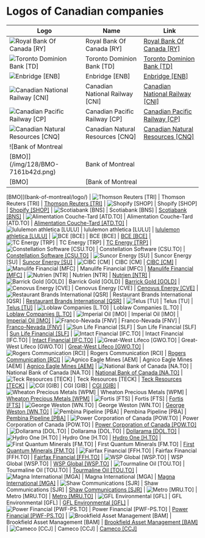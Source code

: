 # Logos of Canadian companies

| Logo | Name  | Link |
| ---- | ----  | ---- |
| ![Royal Bank Of Canada [RY]](/img/128/RY-23db7871.png) | Royal Bank Of Canada [RY] | [Royal Bank Of Canada [RY]](royal-bank-of-canada/logo/)
| ![Toronto Dominion Bank [TD]](/img/128/TD-82dec6d1.png) | Toronto Dominion Bank [TD] | [Toronto Dominion Bank [TD]](toronto-dominion-bank/logo/)
| ![Enbridge [ENB]](/img/128/ENB-89504431.png) | Enbridge [ENB] | [Enbridge [ENB]](enbridge/logo/)
| ![Canadian National Railway [CNI]](/img/128/CNI-d75393d9.png) | Canadian National Railway [CNI] | [Canadian National Railway [CNI]](canadian-national-railway/logo/)
| ![Canadian Pacific Railway [CP]](/img/128/CP-6a16e374.png) | Canadian Pacific Railway [CP] | [Canadian Pacific Railway [CP]](canadian-pacific-railway/logo/)
| ![Canadian Natural Resources [CNQ]](/img/128/CNQ-1956e9f4.png) | Canadian Natural Resources [CNQ] | [Canadian Natural Resources [CNQ]](canadian-natural-resources/logo/)
| ![Bank of Montreal
 [BMO]](/img/128/BMO-7161b42d.png) | Bank of Montreal
 [BMO] | [Bank of Montreal
 [BMO]](bank-of-montreal/logo/)
| ![Thomson Reuters
 [TRI]](/img/128/TRI-ba6cba61.png) | Thomson Reuters
 [TRI] | [Thomson Reuters
 [TRI]](thomson-reuters/logo/)
| ![Shopify [SHOP]](/img/128/SHOP-cd7054da.png) | Shopify [SHOP] | [Shopify [SHOP]](shopify/logo/)
| ![Scotiabank [BNS]](/img/128/BNS-37c425d1.png) | Scotiabank [BNS] | [Scotiabank [BNS]](scotiabank/logo/)
| ![Alimentation Couche-Tard
 [ATD.TO]](/img/128/ATD.TO-a63b25cd.png) | Alimentation Couche-Tard
 [ATD.TO] | [Alimentation Couche-Tard
 [ATD.TO]](alimentation-couche-tard/logo/)
| ![lululemon athletica [LULU]](/img/128/LULU-c78b9f49.png) | lululemon athletica [LULU] | [lululemon athletica [LULU]](lululemon-athletica/logo/)
| ![BCE [BCE]](/img/128/BCE-95d51e75.png) | BCE [BCE] | [BCE [BCE]](bce/logo/)
| ![TC Energy
 [TRP]](/img/128/TRP-416a2fda.png) | TC Energy
 [TRP] | [TC Energy
 [TRP]](tc-energy/logo/)
| ![Constellation Software
 [CSU.TO]](/img/128/CSU.TO-c1056d2c.png) | Constellation Software
 [CSU.TO] | [Constellation Software
 [CSU.TO]](constellation-software/logo/)
| ![Suncor Energy
 [SU]](/img/128/SU-9ce916c2.png) | Suncor Energy
 [SU] | [Suncor Energy
 [SU]](suncor-energy/logo/)
| ![CIBC [CM]](/img/128/CM-582d9190.png) | CIBC [CM] | [CIBC [CM]](cibc/logo/)
| ![Manulife Financial [MFC]](/img/128/MFC-9d65a39d.png) | Manulife Financial [MFC] | [Manulife Financial [MFC]](manulife-financial/logo/)
| ![Nutrien [NTR]](/img/128/NTR-22df6e32.png) | Nutrien [NTR] | [Nutrien [NTR]](nutrien/logo/)
| ![Barrick Gold [GOLD]](/img/128/GOLD-27bd0294.png) | Barrick Gold [GOLD] | [Barrick Gold [GOLD]](barrick-gold/logo/)
| ![Cenovus Energy
 [CVE]](/img/128/CVE-30027212.png) | Cenovus Energy
 [CVE] | [Cenovus Energy
 [CVE]](cenovus-energy/logo/)
| ![Restaurant Brands International [QSR]](/img/128/QSR-0cb307f6.png) | Restaurant Brands International [QSR] | [Restaurant Brands International [QSR]](rbi/logo/)
| ![Telus [TU]](/img/128/TU-9c559af3.png) | Telus [TU] | [Telus [TU]](telus/logo/)
| ![Loblaw Companies [L.TO]](/img/128/L.TO-83cb7a73.png) | Loblaw Companies [L.TO] | [Loblaw Companies [L.TO]](loblaw-companies/logo/)
| ![Imperial Oil
 [IMO]](/img/128/IMO-299f11ac.png) | Imperial Oil
 [IMO] | [Imperial Oil
 [IMO]](imperial-oil/logo/)
| ![Franco-Nevada [FNV]](/img/128/FNV-28af5ea9.png) | Franco-Nevada [FNV] | [Franco-Nevada [FNV]](franco-nevada/logo/)
| ![Sun Life Financial
 [SLF]](/img/128/SLF-f227d598.png) | Sun Life Financial
 [SLF] | [Sun Life Financial
 [SLF]](sun-life-financial/logo/)
| ![Intact Financial [IFC.TO]](/img/128/IFC.TO-8988fad5.png) | Intact Financial [IFC.TO] | [Intact Financial [IFC.TO]](intact-financial/logo/)
| ![Great-West Lifeco
 [GWO.TO]](/img/128/GWO.TO-417cbf44.png) | Great-West Lifeco
 [GWO.TO] | [Great-West Lifeco
 [GWO.TO]](great-west-lifeco/logo/)
| ![Rogers Communication [RCI]](/img/128/RCI-5578fe85.png) | Rogers Communication [RCI] | [Rogers Communication [RCI]](rogers-communication/logo/)
| ![Agnico Eagle Mines [AEM]](/img/128/AEM-a5a6fbc5.png) | Agnico Eagle Mines [AEM] | [Agnico Eagle Mines [AEM]](agnico-eagle-mines/logo/)
| ![National Bank of Canada
 [NA.TO]](/img/128/NA.TO-dd2245a5.png) | National Bank of Canada
 [NA.TO] | [National Bank of Canada
 [NA.TO]](nbc-bank/logo/)
| ![Teck Resources
 [TECK]](/img/128/TECK-b6f0b355.png) | Teck Resources
 [TECK] | [Teck Resources
 [TECK]](teck-resources/logo/)
| ![CGI [GIB]](/img/128/GIB-055f2f51.png) | CGI [GIB] | [CGI [GIB]](cgi/logo/)
| ![Wheaton Precious Metals [WPM]](/img/128/WPM-8620db3e.png) | Wheaton Precious Metals [WPM] | [Wheaton Precious Metals [WPM]](wheaton-precious-metals/logo/)
| ![Fortis [FTS]](/img/128/FTS-9562e961.png) | Fortis [FTS] | [Fortis [FTS]](fortis/logo/)
| ![George Weston [WN.TO]](/img/128/WN.TO-e5a9fc5f.png) | George Weston [WN.TO] | [George Weston [WN.TO]](george-weston/logo/)
| ![Pembina Pipeline
 [PBA]](/img/128/PBA-0098e6da.png) | Pembina Pipeline
 [PBA] | [Pembina Pipeline
 [PBA]](pembina-pipeline/logo/)
| ![Power Corporation of Canada [POW.TO]](/img/128/POW.TO-3a843714.png) | Power Corporation of Canada [POW.TO] | [Power Corporation of Canada [POW.TO]](power-corp-canada/logo/)
| ![Dollarama [DOL.TO]](/img/128/DOL.TO-92c959ee.png) | Dollarama [DOL.TO] | [Dollarama [DOL.TO]](dollarama/logo/)
| ![Hydro One
 [H.TO]](/img/128/H.TO-d0ca085a.png) | Hydro One
 [H.TO] | [Hydro One
 [H.TO]](hydro-one/logo/)
| ![First Quantum Minerals
 [FM.TO]](/img/128/FM.TO-b4896628.png) | First Quantum Minerals
 [FM.TO] | [First Quantum Minerals
 [FM.TO]](first-quantum-minerals/logo/)
| ![Fairfax Financial
 [FFH.TO]](/img/128/FFH.TO-15d23ed1.png) | Fairfax Financial
 [FFH.TO] | [Fairfax Financial
 [FFH.TO]](fairfax-financial/logo/)
| ![WSP Global
 [WSP.TO]](/img/128/WSP.TO-7081c77b.png) | WSP Global
 [WSP.TO] | [WSP Global
 [WSP.TO]](wsp-global/logo/)
| ![Tourmaline Oil
 [TOU.TO]](/img/128/TOU.TO-3fcc0d52.png) | Tourmaline Oil
 [TOU.TO] | [Tourmaline Oil
 [TOU.TO]](tourmaline-oil/logo/)
| ![Magna International [MGA]](/img/128/MGA-539806e9.png) | Magna International [MGA] | [Magna International [MGA]](magna-international/logo/)
| ![Shaw Communications
 [SJR]](/img/128/SJR-d7eb8bc5.png) | Shaw Communications
 [SJR] | [Shaw Communications
 [SJR]](shaw-communications/logo/)
| ![Metro [MRU.TO]](/img/128/MRU.TO-4e7355c5.png) | Metro [MRU.TO] | [Metro [MRU.TO]](metro/logo/)
| ![GFL Environmental
 [GFL]](/img/128/GFL-4416e6d5.png) | GFL Environmental
 [GFL] | [GFL Environmental
 [GFL]](gfl-environmental/logo/)
| ![Power Financial
 [PWF-PS.TO]](/img/128/PWF-PS.TO-42dfafd8.png) | Power Financial
 [PWF-PS.TO] | [Power Financial
 [PWF-PS.TO]](power-financial/logo/)
| ![Brookfield Asset Management [BAM]](/img/128/BAM-b11735fd.png) | Brookfield Asset Management [BAM] | [Brookfield Asset Management [BAM]](brookfield-asset-management/logo/)
| ![Cameco
 [CCJ]](/img/128/CCJ-08f7ced1.png) | Cameco
 [CCJ] | [Cameco
 [CCJ]](cameco/logo/)
